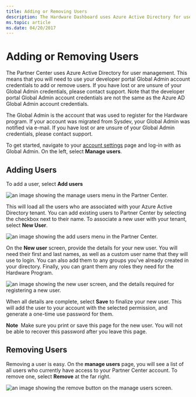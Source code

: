 ```yaml
---
title: Adding or Removing Users
description: The Hardware Dashboard uses Azure Active Directory for user management. This topic describes the process for using your Global Admin credentials to add/remove users.
ms.topic: article
ms.date: 04/20/2017
---
```


# Adding or Removing Users

The Partner Center uses Azure Active Directory for user management. This means that you will need to use your developer portal Global Admin account credentials to add or remove users. If you have lost or are unsure of your Global Admin credentials, please contact support. Note that the developer portal Global Admin account credentials are not the same as the Azure AD Global Admin account credentials.

The Global Admin is the account that was used to register for the Hardware program. If your account was migrated from Sysdev, your Global Admin was notified via e-mail. If you have lost or are unsure of your Global Admin credentials, please contact support.

To get started, navigate to your [account settings](https://go.microsoft.com/fwlink/?linkid=833506) page and log-in with as Global Admin. On the left, select **Manage users**.

## Adding Users

To add a user, select **Add users**

![an image showing the manage users menu in the Partner Center.](images/manage-users.png)

This will load all the users who are associated with your Azure Active Directory tenant. You can add existing users to Partner Center by selecting the checkbox next to their name. To associate a new user with your tenant, select **New User**.

![an image showing the add users menu in the Partner Center.](images/add-users.png)

On the **New user** screen, provide the details for your new user. You will need their first and last names, as well as a custom user name that they will use to login. You can also add them to any groups you’ve already created in your directory. Finally, you can grant them any roles they need for the Hardware Program.

![an image showing the new user screen, and the details required for registering a new user.](images/new-user-screen.png)

When all details are complete, select **Save** to finalize your new user. This will add the user to your account with the selected permission, and generate a one-time use password for them.

**Note**  Make sure you print or save this page for the new user. You will not be able to recover this password after you leave this page.

## Removing Users

Removing a user is easy. On the **manage users** page, you will see a list of all users who currently have access to your Partner Center account. To remove one, select **Remove** at the far right.

![an image showing the remove button on the manage users screen.](images/remove-users.png)
